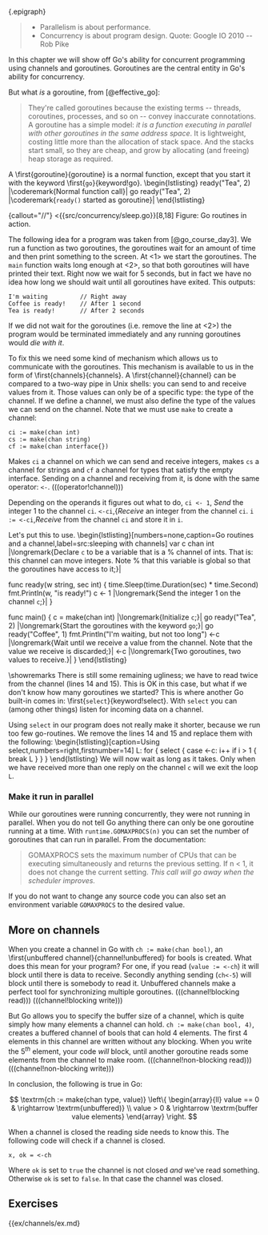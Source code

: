 {.epigraph}
> * Parallelism is about performance.
> * Concurrency is about program design.
Quote: Google IO 2010 -- Rob Pike

In this chapter we will show off Go's ability for concurrent programming using
channels and goroutines. Goroutines are the central entity in Go's ability for
concurrency.

But what *is* a goroutine, from [@effective_go]:

> They're called goroutines because the existing terms -- threads, coroutines,
> processes, and so on -- convey inaccurate connotations. A goroutine has a simple
> model: *it is a function executing in parallel with other goroutines in the same
> address space*. It is lightweight, costing little more than the allocation of
> stack space. And the stacks start small, so they are cheap, and grow by
> allocating (and freeing) heap storage as required.

A \first{goroutine}{goroutine} is a normal function, except that you start
it with the keyword \first{`go`}{keyword!go}.
\begin{lstlisting}
ready("Tea", 2)	    |\coderemark{Normal function call}|
go ready("Tea", 2)  |\coderemark{`ready()` started as goroutine}|
\end{lstlisting}

{callout="//"}
<{{src/concurrency/sleep.go}}[8,18]
Figure: Go routines in action.

The following idea for a program was taken from [@go_course_day3]. We run
a function as two goroutines, the goroutines wait for an amount of time and then
print something to the screen. At <1> we start the goroutines. The `main`
function waits long enough at <2>, so that both goroutines will have printed
their text. Right now we wait for 5 seconds, but in fact we have no idea how
long we should wait until all goroutines have exited. This outputs:

    I'm waiting         // Right away
    Coffee is ready!    // After 1 second
    Tea is ready!       // After 2 seconds


If we did not wait for the goroutines (i.e. remove the line at <2>) the program
would be terminated immediately and any running goroutines would
*die with it*.

To fix this we need some kind of mechanism which allows us to
communicate with the goroutines. This mechanism is available
to us in the form of \first{channels}{channels}. A
\first{channel}{channel} can be
compared to a two-way pipe in Unix shells: you can send to and receive
values from it. Those values can only be of a specific type: the
type of the channel. If we define a channel, we must also define the
type of the values we can send on the channel. Note that we must use
`make` to create a channel:

    ci := make(chan int)
    cs := make(chan string)
    cf := make(chan interface{})

Makes `ci` a channel on which we can send and receive integers,
makes `cs` a channel for strings and `cf` a channel for types
that satisfy the empty interface.
Sending on a channel and receiving from it, is done with the same operator:
`<-`. (((operator!channel)))

Depending on the operands it figures out what to do, `ci <- 1`, *Send* the
integer 1 to the channel `ci`. `<-ci`,{*Receive* an integer from the channel
`ci`. `i := <-ci`,*Receive* from the channel `ci` and store it in `i`.

Let's put this to use.
\begin{lstlisting}[numbers=none,caption=Go routines and a channel,label=src:sleeping with channels]
var c chan int |\longremark{Declare `c` to be a variable that is a %
channel of ints. That is: this channel can move integers. Note %
that this variable is global so that the goroutines have access to it;}|

func ready(w string, sec int) {
	time.Sleep(time.Duration(sec) * time.Second)
	fmt.Println(w, "is ready!")
	c <- 1	|\longremark{Send the integer 1 on the channel `c`;}|
}

func main() {
	c = make(chan int) |\longremark{Initialize `c`;}|
	go ready("Tea", 2) |\longremark{Start the goroutines with the keyword `go`;}|
	go ready("Coffee", 1)
	fmt.Println("I'm waiting, but not too long")
	<-c |\longremark{Wait until we receive a value from the channel. Note that the value we receive is discarded;}|
	<-c |\longremark{Two goroutines, two values to receive.}|
}
\end{lstlisting}

\showremarks
There is still some remaining ugliness; we have to read twice from
the channel (lines 14 and 15). This is OK in this case, but what if
we don't know how many goroutines we started? This is where another
Go built-in comes in: \first{`select`}{keyword!select}. With `select` you
can (among other things) listen for incoming data on a channel.

Using `select` in our program does not really make it shorter,
because we run too few go-routines. We remove the lines 14 and 15 and
replace them with the following:
\begin{lstlisting}[caption=Using select,numbers=right,firstnumber=14]
L: for {
	select {
	case <-c:
		i++
		if i > 1 {
			break L
		}
	}
}
\end{lstlisting}
We will now wait as long as it takes. Only when we have received more than
one reply on the channel `c` will we exit the loop `L`.


### Make it run in parallel
While our goroutines were running concurrently, they were not running in
parallel. When you do not tell Go anything there can only be one
goroutine running at a time. With `runtime.GOMAXPROCS(n)` you
can set the number of goroutines that can run in parallel. From
the documentation:

> GOMAXPROCS sets the maximum number of CPUs that can be executing
> simultaneously and returns the previous setting. If n < 1, it does not
> change the current setting. *This call will go away when the scheduler
> improves.*

If you do not want to change any source code you can also set an
environment variable `GOMAXPROCS` to the desired value.


## More on channels

When you create a channel in Go with `ch := make(chan bool)`,
an \first{unbuffered channel}{channel!unbuffered} for
bools is created. What does this mean for your program? For one, if you
read (`value := <-ch`) it will block until there is data to
receive. Secondly anything sending (`ch<-5`) will block until there
is somebody to read it.
Unbuffered channels make a perfect tool for synchronizing multiple
goroutines.
(((channel!blocking read)))
(((channel!blocking write)))

But Go allows you to specify the buffer size of
a channel, which is quite simply how many elements a channel can hold.
`ch := make(chan bool, 4)`, creates a buffered channel of
bools that can hold 4 elements. The first 4 elements in this channel
are written without any blocking.
When you write the 5$^{th}$ element, your
code *will* block, until another goroutine reads some elements from the
channel to make room.
(((channel!non-blocking read)))
(((channel!non-blocking write)))

In conclusion, the following is true in Go:

$$
\textrm{ch := make(chan type, value)}
\left\{
\begin{array}{ll}
value == 0 & \rightarrow \textrm{unbuffered)} \\
value >  0 & \rightarrow \textrm{buffer value elements}
\end{array}
\right.
$$

When a channel is closed the reading side needs to know this. The following code
will check if a channel is closed.

    x, ok = <-ch

Where `ok` is set to `true` the channel is not closed
*and* we've read something. Otherwise `ok` is set to `false`. In that case the
channel was closed.


## Exercises

{{ex/channels/ex.md}
